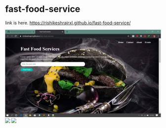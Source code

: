 # fast-food-service

link is here.
https://rishikeshrajrxl.github.io/fast-food-service/



<img src="food-service.png" >
<img src="food.jpg">
<img src="last pic.jpg">
